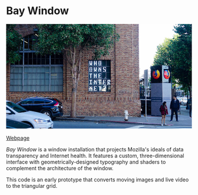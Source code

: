 # Bay Window

![Bay Window](/images/bayWindow_header.jpg)

[Webpage](https://jacqswu.com/Bay-Window)

*Bay Window* is a window installation that projects Mozilla's ideals of data transparency and Internet health. It features a custom, three-dimensional interface with geometrically-designed typography and shaders to complement the architecture of the window.

This code is an early prototype that converts moving images and live video to the triangular grid.